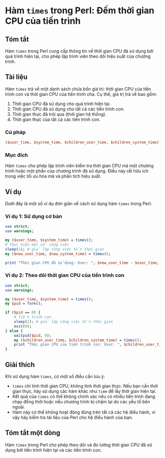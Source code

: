 <!--
Meta Description: # Hàm `times` trong Perl: Đếm thời gian CPU của tiến trình ## Tóm tắt Hàm `times` trong Perl cung cấp thông tin về thời gian CPU đã sử dụng bởi quá tr...
Meta Keywords: thời, gian, trình, times, cpu
-->

# Hàm `times` trong Perl: Đếm thời gian CPU của tiến trình

## Tóm tắt
Hàm `times` trong Perl cung cấp thông tin về thời gian CPU đã sử dụng bởi quá trình hiện tại, cho phép lập trình viên theo dõi hiệu suất của chương trình.

## Tài liệu
Hàm `times` trả về một danh sách chứa bốn giá trị: thời gian CPU của tiến trình con và thời gian CPU của tiến trình cha. Cụ thể, giá trị trả về bao gồm:
1. Thời gian CPU đã sử dụng cho quá trình hiện tại.
2. Thời gian CPU đã sử dụng cho tất cả các tiến trình con.
3. Thời gian thực đã trôi qua (thời gian hệ thống).
4. Thời gian thực của tất cả các tiến trình con.

### Cú pháp
```perl
($user_time, $system_time, $children_user_time, $children_system_time) = times();
```

### Mục đích
Hàm `times` cho phép lập trình viên kiểm tra thời gian CPU mà một chương trình hoặc một phần của chương trình đã sử dụng. Điều này rất hữu ích trong việc tối ưu hóa mã và phân tích hiệu suất.

## Ví dụ
Dưới đây là một số ví dụ đơn giản về cách sử dụng hàm `times` trong Perl:

### Ví dụ 1: Sử dụng cơ bản
```perl
use strict;
use warnings;

my ($user_time, $system_time) = times();
# Thực hiện một số công việc
sleep(1); # giả lập công việc tốn thời gian
my ($new_user_time, $new_system_time) = times();

print "Thời gian CPU đã sử dụng: User: ", $new_user_time - $user_time, "s, System: ", $new_system_time - $system_time, "s\n";
```

### Ví dụ 2: Theo dõi thời gian CPU của tiến trình con
```perl
use strict;
use warnings;

my ($user_time, $system_time) = times();
my $pid = fork();

if ($pid == 0) {
    # Tiến trình con
    sleep(2); # giả lập công việc tốn thời gian
    exit(0);
} else {
    waitpid($pid, 0);
    my ($children_user_time, $children_system_time) = times();
    print "Thời gian CPU của tiến trình con: User: ", $children_user_time, "s, System: ", $children_system_time, "s\n";
}
```

## Giải thích
Khi sử dụng hàm `times`, có một số điều cần lưu ý:
- `times` chỉ tính thời gian CPU, không tính thời gian thực. Nếu bạn cần thời gian thực, hãy sử dụng các hàm khác như `time` để lấy thời gian hiện tại.
- Kết quả của `times` có thể không chính xác nếu có nhiều tiến trình đang chạy đồng thời hoặc nếu chương trình bị chậm lại do các yếu tố bên ngoài.
- Hàm này có thể không hoạt động đúng trên tất cả các hệ điều hành, vì vậy hãy kiểm tra tài liệu của Perl cho hệ điều hành của bạn.

## Tóm tắt một dòng
Hàm `times` trong Perl cho phép theo dõi và đo lường thời gian CPU đã sử dụng bởi tiến trình hiện tại và các tiến trình con.
